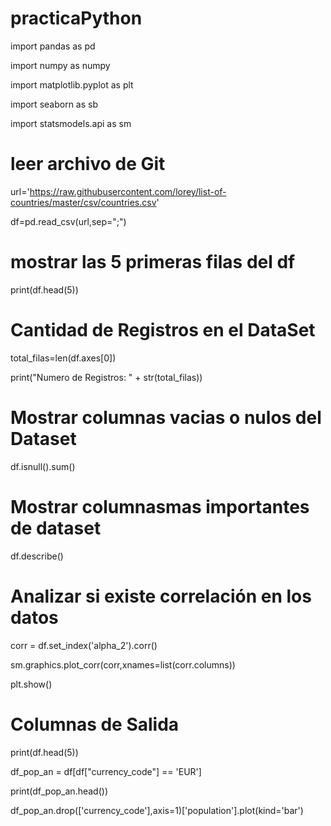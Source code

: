 # practicaPython

import pandas as pd

import numpy as numpy

import matplotlib.pyplot as plt

import seaborn as sb

import statsmodels.api as sm


# leer archivo de Git

url='https://raw.githubusercontent.com/lorey/list-of-countries/master/csv/countries.csv'

df=pd.read_csv(url,sep=";")

# mostrar las 5 primeras filas del df

print(df.head(5))

# Cantidad de Registros en el DataSet

total_filas=len(df.axes[0])

print("Numero de Registros: " + str(total_filas))

# Mostrar columnas vacias o nulos del Dataset

df.isnull().sum()

# Mostrar columnasmas importantes de dataset

df.describe()

# Analizar si existe correlación en los datos

corr = df.set_index('alpha_2').corr()

sm.graphics.plot_corr(corr,xnames=list(corr.columns))

plt.show()

# Columnas de Salida

print(df.head(5))

df_pop_an = df[df["currency_code"] == 'EUR']

print(df_pop_an.head())

df_pop_an.drop(['currency_code'],axis=1)['population'].plot(kind='bar')
